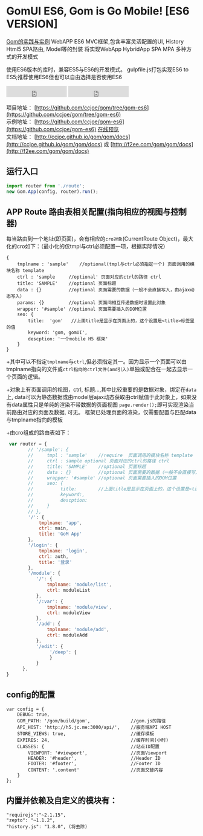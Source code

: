 # GomUI ES6, Gom is Go Mobile! [ES6 VERSION]

[Gom的实践与实例](https://github.com/ccjoe/gom-es6)
WebAPP ES6 MVC框架,包含丰富灵活配置的UI,  History Html5 SPA路由, Model等的封装
将实现WebApp HybridApp SPA MPA 多种方式的开发模式
  
  
使用ES6版本的库时，兼容ES5与ES6的开发模式。
gulpfile.js打包实现ES6 to ES5;推荐使用ES6但也可以自由选择是否使用ES6

<iframe src="https://ghbtns.com/github-btn.html?user=ccjoe&repo=gom-es6&type=watch&count=true" frameborder="0" scrolling="0" width="160px" height="30px"></iframe>
<iframe src="https://ghbtns.com/github-btn.html?user=ccjoe&repo=gom-es6&type=fork&count=true" frameborder="0" scrolling="0" width="160px" height="30px"></iframe>

项目地址： [https://github.com/ccjoe/gom/tree/gom-es6](https://github.com/ccjoe/gom/tree/gom-es6)  
示例地址： [https://github.com/ccjoe/gom-es6](https://github.com/ccjoe/gom-es6) [在线预览](http://ccjoe.github.io/gom/app)  
文档地址： [http://ccjoe.github.io/gom/gom/docs](http://ccjoe.github.io/gom/gom/docs) 或 [http://f2ee.com/gom/gom/docs](http://f2ee.com/gom/gom/docs)  


## 运行入口
```javascript
import router from './route';
new Gom.App(config, router).run();
```

## APP Route 路由表相关配置(指向相应的视图与控制器)

每当路由到一个地址(即页面)，会有相应的`cro对象`(CurrentRoute Object)，最大化的cro如下：（最小化的仅tmpl与ctrl必须配置一项，根据实际情况）
```
{
    tmplname : 'sample'    //optional(tmpl与ctrl必须指定一个) 页面调用的模块名称 template
    ctrl : 'sample     //optional' 页面对应的ctrl的路径 ctrl
    title: 'SAMPLE'    //optional 页面标题
    data : {}          //optional 页面需要的数据（一般不会直接写入，由ajax动态写入）
    params: {}         //optional 页面间相互传递数据时设置此对象
    wrapper: '#sample' //optional 页面需要插入的DOM位置
    seo: {
        title:  'gom'   //上面title是显示在页面上的，这个设置是<title>标签里的值
        keyword: 'gom, gomUI',
        descption: '一个mobile H5 框架'
    }
}
```
+其中可以不指定`tmplname`与`ctrl`,但必须指定其一。因为显示一个页面可以由tmplname指向的文件或`ctrl指向的ctrl文件(amd引入)`单独或配合在一起去显示一个页面的逻辑。

+对象上有页面调用的视图，ctrl, 标题...,其中比较重要的是数据对象，绑定在`data`上, data可以为静态数据或由model层ajax动态获取由ctrl赋值于此对象上，如果没有data属性只是单纯的渲染不带数据的页面视图
`page.render();`即可实现渲染当前路由对应的页面及数据, 可无。 框架已处理页面的渲染，仅需要配置与匹配data与tmplname指向的模板

+由cro组成的路由表如下：
```javascript
 var router = {
        // '/sample': {
        //     tmpl : 'sample'    //require  页面调用的模块名称 template
        //     ctrl : sample optional 页面对应的ctrl的路径 ctrl
        //     title: 'SAMPLE'    //optional 页面标题
        //     data : {}          //optional 页面需要的数据（一般不会直接写入，由ajax动态写入）
        //     wrapper: '#sample' //optional 页面需要插入的DOM位置
        //     seo: {
        //          title:        //上面title是显示在页面上的，这个设置是<title>标签里的值
        //          keyword:,
        //          descption:
        //     }
        // },
        '/': {
            tmplname: 'app',
            ctrl: main,
            title: 'GoM App'
        },
        '/login': {
            tmplname: 'login',
            ctrl: auth,
            title: '登录'
        },
        '/module': {
           '/': {
               tmplname: 'module/list',
               ctrl: moduleList
           },
           '/:var': {
               tmplname: 'module/view',
               ctrl: moduleView
           },
           '/add': {
               tmplname: 'module/add',
               ctrl: moduleAdd
           },
           '/edit': {
                '/deep': {
                }
           }
      },
}
```

## config的配置
```
var config = {
    DEBUG: true,
    GOM_PATH: '/gom/build/gom',               //gom.js的路径
    API_HOST: 'http://h5.jc.me:3000/api/',    //服务端API HOST
    STORE_VIEWS: true,                        //缓存模板
    EXPIRES: 24,                              //缓存时间(小时)
    CLASSES: {                                //站点ID配置
        VIEWPORT: '#viewport',                //页面Viewport
        HEADER: '#header',                    //Header ID
        FOOTER: '#footer',                    //Footer ID
        CONTENT: '.content'                   //页面交替内容
    }
};
```

## 内置并依赖及自定义的模块有：  
```
"requirejs":"~2.1.15",
"zepto": "~1.1.2",
"history.js": "1.8.0", (将去除)
```
